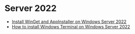 # Server 2022

- [Install WinGet and AppInstaller on Windows Server 2022](https://www.andreasnick.com/112-install-winget-and-appinstaller-on-windows-server-2022.html)
- [How to install Windows Terminal on Windows Server 2022](https://www.thomasmaurer.ch/2021/05/install-windows-terminal-on-windows-server-2022/)
